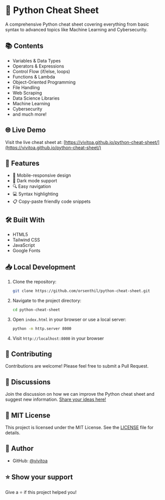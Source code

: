 # 🐍 Python Cheat Sheet

A comprehensive Python cheat sheet covering everything from basic syntax to advanced topics like Machine Learning and Cybersecurity.

## 📚 Contents

- Variables & Data Types
- Operators & Expressions
- Control Flow (if/else, loops)
- Functions & Lambda
- Object-Oriented Programming
- File Handling
- Web Scraping
- Data Science Libraries
- Machine Learning
- Cybersecurity
- and much more!

## 🌐 Live Demo

Visit the live cheat sheet at: [https://vivitoa.github.io/python-cheat-sheet/](https://vivitoa.github.io/python-cheat-sheet/)

## 🚀 Features

- 📱 Mobile-responsive design
- 🎨 Dark mode support
- 🔍 Easy navigation
- 💻 Syntax highlighting
- 📋 Copy-paste friendly code snippets

## 🛠️ Built With

- HTML5
- Tailwind CSS
- JavaScript
- Google Fonts

## 📥 Local Development

1. Clone the repository:

   ```bash
   git clone https://github.com/orsenthil/python-cheat-sheet.git
   ```

2. Navigate to the project directory:

   ```bash
   cd python-cheat-sheet
   ```

3. Open `index.html` in your browser or use a local server:

   ```bash
   python -m http.server 8000
   ```

4. Visit `http://localhost:8000` in your browser

## 🤝 Contributing

Contributions are welcome! Please feel free to submit a Pull Request.

## 🚀 Discussions

Join the discussion on how we can improve the Python cheat sheet and suggest new information. [Share your ideas here!](https://github.com/vivitoa/python-cheat-sheet/discussions)

## 📜 MIT License

This project is licensed under the MIT License. See the [LICENSE](LICENSE) file for details.

## 👤 Author

- GitHub: [@vivitoa](https://github.com/vivitoa)

## ⭐ Show your support

Give a ⭐️ if this project helped you!
